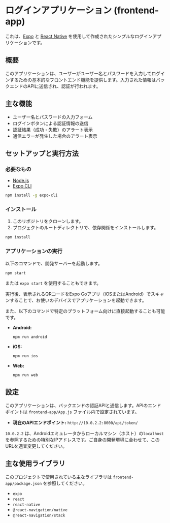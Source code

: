 
# ログインアプリケーション (frontend-app)

これは、[Expo](https://expo.dev/) と [React Native](https://reactnative.dev/) を使用して作成されたシンプルなログインアプリケーションです。

## 概要

このアプリケーションは、ユーザーがユーザー名とパスワードを入力してログインするための基本的なフロントエンド機能を提供します。入力された情報はバックエンドのAPIに送信され、認証が行われます。

## 主な機能

  * ユーザー名とパスワードの入力フォーム
  * ログインボタンによる認証情報の送信
  * 認証結果（成功・失敗）のアラート表示
  * 通信エラーが発生した場合のアラート表示

## セットアップと実行方法

### 必要なもの

  * [Node.js](https://nodejs.org/)
  * [Expo CLI](https://docs.expo.dev/get-started/installation/)

<!-- end list -->

```bash
npm install -g expo-cli
```

### インストール

1.  このリポジトリをクローンします。
2.  プロジェクトのルートディレクトリで、依存関係をインストールします。

<!-- end list -->

```bash
npm install
```

### アプリケーションの実行

以下のコマンドで、開発サーバーを起動します。

```bash
npm start
```

または `expo start` を使用することもできます。

実行後、表示されるQRコードをExpo Goアプリ（iOSまたはAndroid）でスキャンすることで、お使いのデバイスでアプリケーションを起動できます。

また、以下のコマンドで特定のプラットフォーム向けに直接起動することも可能です。

  * **Android:**
    ```bash
    npm run android
    ```
  * **iOS:**
    ```bash
    npm run ios
    ```
  * **Web:**
    ```bash
    npm run web
    ```

## 設定

このアプリケーションは、バックエンドの認証APIと通信します。APIのエンドポイントは `frontend-app/App.js` ファイル内で設定されています。

  * **現在のAPIエンドポイント:** `http://10.0.2.2:8000/api/token/`

`10.0.2.2` は、Androidエミュレータからローカルマシン（ホスト）の`localhost`を参照するための特別なIPアドレスです。ご自身の開発環境に合わせて、このURLを適宜変更してください。

## 主な使用ライブラリ

このプロジェクトで使用されている主なライブラリは `frontend-app/package.json` を参照してください。

  * `expo`
  * `react`
  * `react-native`
  * `@react-navigation/native`
  * `@react-navigation/stack`
